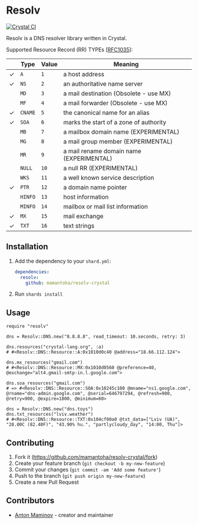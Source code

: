 # Resolv

[![Crystal CI](https://github.com/mamantoha/resolv-crystal/actions/workflows/crystal.yml/badge.svg)](https://github.com/mamantoha/resolv-crystal/actions/workflows/crystal.yml)

Resolv is a DNS resolver library written in Crystal.

Supported Resource Record (RR) TYPEs [[RFC1035](https://www.rfc-editor.org/rfc/rfc1035.html)]:

|   | Type    | Value | Meaning                                  |
| - | ------- | ----- | ---------------------------------------- |
| ✓ | `A`     | `1`   | a host address                           |
| ✓ | `NS`    | `2`   | an authoritative name server             |
|   | `MD`    | `3`   | a mail destination (Obsolete - use MX)   |
|   | `MF`    | `4`   | a mail forwarder (Obsolete - use MX)     |
| ✓ | `CNAME` | `5`   | the canonical name for an alias          |
| ✓ | `SOA`   | `6`   | marks the start of a zone of authority   |
|   | `MB`    | `7`   | a mailbox domain name (EXPERIMENTAL)     |
|   | `MG`    | `8`   | a mail group member (EXPERIMENTAL)       |
|   | `MR`    | `9`   | a mail rename domain name (EXPERIMENTAL) |
|   | `NULL`  | `10`  | a null RR (EXPERIMENTAL)                 |
|   | `WKS`   | `11`  | a well known service description         |
| ✓ | `PTR`   | `12`  | a domain name pointer                    |
|   | `HINFO` | `13`  | host information                         |
|   | `MINFO` | `14`  | mailbox or mail list information         |
| ✓ | `MX`    | `15`  | mail exchange                            |
| ✓ | `TXT`   | `16`  | text strings                             |

## Installation

1. Add the dependency to your `shard.yml`:

   ```yaml
   dependencies:
     resolv:
       github: mamantoha/resolv-crystal
   ```

2. Run `shards install`

## Usage

```crystal
require "resolv"

dns = Resolv::DNS.new("8.8.8.8", read_timeout: 10.seconds, retry: 3)

dns.resources("crystal-lang.org", :a)
# #<Resolv::DNS::Resource::A:0x1010d0c40 @address="18.66.112.124">

dns.mx_resources("gmail.com")
# #<Resolv::DNS::Resource::MX:0x1010d0560 @preference=40, @exchange="alt4.gmail-smtp-in.l.google.com">

dns.soa_resources("gmail.com")
# => #<Resolv::DNS::Resource::SOA:0x10245c100 @mname="ns1.google.com", @rname="dns-admin.google.com", @serial=646797294, @refresh=900, @retry=900, @expire=1800, @minimum=60>

dns = Resolv::DNS.new("dns.toys")
dns.txt_resources("lviv.weather")
# #<Resolv::DNS::Resource::TXT:0x104cf00a0 @txt_data=["Lviv (UA)", "28.00C (82.40F)", "43.90% hu.", "partlycloudy_day", "14:00, Thu"]>
```

## Contributing

1. Fork it (<https://github.com/mamantoha/resolv-crystal/fork>)
2. Create your feature branch (`git checkout -b my-new-feature`)
3. Commit your changes (`git commit -am 'Add some feature'`)
4. Push to the branch (`git push origin my-new-feature`)
5. Create a new Pull Request

## Contributors

- [Anton Maminov](https://github.com/mamantoha) - creator and maintainer
